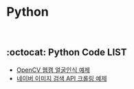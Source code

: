 # Python
</br>

## :octocat: Python Code LIST
- [OpenCV 웹캠 얼굴인식 예제](https://github.com/yungenie/Python/blob/main/seminar-source/openCV/openCV.ipynb)
- [네이버 이미지 검색 API 크롤링 예제](https://github.com/yungenie/Python/blob/main/dataset-collection/naver_image_crawling.ipynb)

